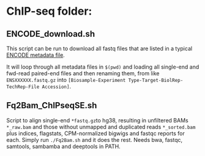 # ChIP-seq folder:

## ENCODE_download.sh
This script can be run to download all fastq files that are listed in a typical [ENCODE metadata file](https://www.encodeproject.org/metadata/type=Experiment&assay_term_name=ChIP-seq&replicates.library.biosample.donor.organism.scientific_name=Homo+sapiens&biosample_term_name=Karpas-422/metadata.tsv).

It will loop through all metadata files in `$(pwd)` and loading all single-end and fwd-read paired-end files and then renaming them,
from like `ENSXXXXXX.fastq.gz` into `[Biosample-Experiment Type-Target-BiolRep-TechRep-File Accession]`.

## Fq2Bam_ChIPseqSE.sh
Script to align single-end `*fastq.gz`to hg38, resulting in unfiltered BAMs `*_raw.bam` and those without unmapped and duplicated reads `*_sorted.bam` plus indices, flagstats, CPM-normalized bigwigs and fastqc reports for each. Simply run `./Fq2Bam.sh` and it does the rest. Needs bwa, fastqc, samtools, sambamba and deeptools in PATH.
